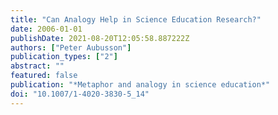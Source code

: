 ```yaml
---
title: "Can Analogy Help in Science Education Research?"
date: 2006-01-01
publishDate: 2021-08-20T12:05:58.887222Z
authors: ["Peter Aubusson"]
publication_types: ["2"]
abstract: ""
featured: false
publication: "*Metaphor and analogy in science education*"
doi: "10.1007/1-4020-3830-5_14"
---
```


